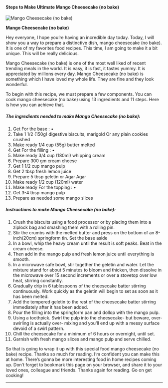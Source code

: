             

#### Steps to Make Ultimate Mango Cheesecake (no bake)

![Mango Cheesecake (no bake)](https://img-global.cpcdn.com/recipes/30ad7176763e8d0e/751x532cq70/mango-cheesecake-no-bake-recipe-main-photo.jpg)

**Mango Cheesecake (no bake)**

Hey everyone, I hope you’re having an incredible day today. Today, I will show you a way to prepare a distinctive dish, mango cheesecake (no bake). It is one of my favorites food recipes. This time, I am going to make it a bit unique. This will be really delicious.

Mango Cheesecake (no bake) is one of the most well liked of recent trending meals in the world. It is easy, it is fast, it tastes yummy. It is appreciated by millions every day. Mango Cheesecake (no bake) is something which I have loved my whole life. They are fine and they look wonderful.

To begin with this recipe, we must prepare a few components. You can cook mango cheesecake (no bake) using 13 ingredients and 11 steps. Here is how you can achieve that.

##### The ingredients needed to make Mango Cheesecake (no bake):

1.  Get For the base : •
2.  Take 1 1/2 (150g) digestive biscuits, marigold Or any plain cookies crushed
3.  Make ready 1/4 cup (55g) butter melted
4.  Get For the filling : •
5.  Make ready 3/4 cup (180ml) whipping cream
6.  Prepare 300 gm cream cheese
7.  Get 1 1/2 cup mango pulp
8.  Get 2 tbsp fresh lemon juice
9.  Prepare 5 tbsp geletin or Agar Agar
10.  Make ready 1/2 cup (120ml) water
11.  Make ready For the topping : •
12.  Get 3-4 tbsp mango pulp
13.  Prepare as needed some mango slices

##### Instructions to make Mango Cheesecake (no bake):

1.  Crush the biscuits using a food processor or by placing them into a ziplock bag and smashing them with a rolling pin.
2.  Stir the crumbs with the melted butter and press on the bottom of an 8-inch(20cm) springform tin. Set the base aside
3.  In a bowl, whip the heavy cream until the result is soft peaks. Beat in the cream cheese.
4.  Then add in the mango pulp and fresh lemon juice until everything is smooth.
5.  In a microwave safe bowl, stir together the geletin and water. Let the mixture stand for about 5 minutes to bloom and thicken, then dissolve in the microwave over 15 second increments or over a stovetop over low heat, stirring constantly.
6.  Gradually drip in 6 tablespoons of the cheesecake batter stirring continuously. Work quickly as the geletin will begin to set as soon as it has been melted.
7.  Add the tempered geletin to the rest of the cheesecake batter stirring immediately after it has been added.
8.  Pour the filling into the springform pan and dollop with the mango pulp.
9.  Using a toothpick. Swirl the pulp into the cheesecake- but beware, over- swirling is actually over- mixing and you'll end up with a messy surface devoid of a swirl pattern.
10.  Chill the cheesecake for a minimum of 6 hours or overnight, until set.
11.  Garnish with fresh mango slices and mango pulp and serve chilled.

So that is going to wrap it up with this special food mango cheesecake (no bake) recipe. Thanks so much for reading. I’m confident you can make this at home. There’s gonna be more interesting food in home recipes coming up. Don’t forget to bookmark this page on your browser, and share it to your loved ones, colleague and friends. Thanks again for reading. Go on get cooking!

* * *